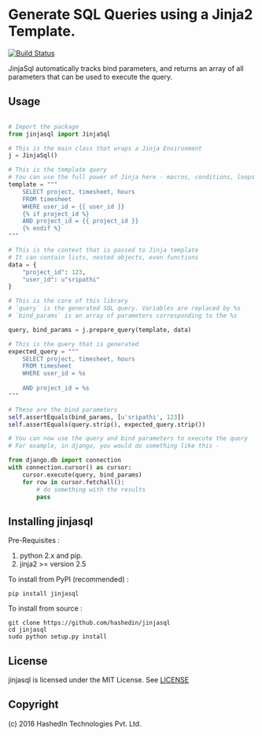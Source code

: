 # Generate SQL Queries using a Jinja2 Template. #

[![Build Status](https://travis-ci.org/hashedin/jinjasql.svg?branch=master)](https://travis-ci.org/hashedin/jinjasql)

JinjaSql automatically tracks bind parameters, and returns an array
of all parameters that can be used to execute the query.

## Usage ##

```python

# Import the package
from jinjasql import JinjaSql

# This is the main class that wraps a Jinja Environment
j = JinjaSql()

# This is the template query
# You can use the full power of Jinja here - macros, conditions, loops what-have-you
template = """
    SELECT project, timesheet, hours
    FROM timesheet
    WHERE user_id = {{ user_id }}
    {% if project_id %}
    AND project_id = {{ project_id }}
    {% endif %}
"""

# This is the context that is passed to Jinja template
# It can contain lists, nested objects, even functions
data = {
    "project_id": 123,
    "user_id": u"sripathi"
}

# This is the core of this library
# `query` is the generated SQL query. Variables are replaced by %s
# `bind_params` is an array of parameters corresponding to the %s

query, bind_params = j.prepare_query(template, data)

# This is the query that is generated
expected_query = """
    SELECT project, timesheet, hours
    FROM timesheet
    WHERE user_id = %s
    
    AND project_id = %s
"""

# These are the bind parameters
self.assertEquals(bind_params, [u'sripathi', 123])
self.assertEquals(query.strip(), expected_query.strip())

# You can now use the query and bind parameters to execute the query
# For example, in django, you would do something like this - 

from django.db import connection
with connection.cursor() as cursor:
    cursor.execute(query, bind_params)
    for row in cursor.fetchall():
        # do something with the results
        pass
```

## Installing jinjasql ##

Pre-Requisites : 

1. python 2.x and pip.
2. jinja2 >= version 2.5

To install from PyPI (recommended) :

    pip install jinjasql
    
To install from source : 

    git clone https://github.com/hashedin/jinjasql
    cd jinjasql
    sudo python setup.py install

## License

jinjasql is licensed under the MIT License. See [LICENSE](https://github.com/hashedin/jinjasql/blob/master/LICENSE)

## Copyright 

(c) 2016 HashedIn Technologies Pvt. Ltd.
